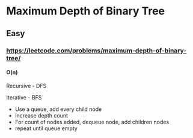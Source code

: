 # Maximum Depth of Binary Tree
## Easy
### https://leetcode.com/problems/maximum-depth-of-binary-tree/
#### O(n)

Recursive - DFS   

Iterative - BFS  
* Use a queue, add every child node  
* increase depth count
* For count of nodes added, dequeue node, add children nodes	
* repeat until queue empty
	
	
	
	
	

